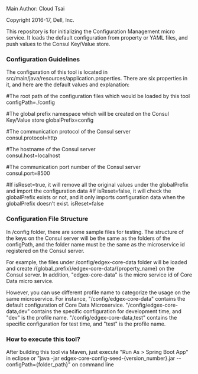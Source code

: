 Main Author:  Cloud Tsai

Copyright 2016-17, Dell, Inc.

This repository is for initializing the Configuration Management micro service.
It loads the default configuration from property or YAML files, and push values to the Consul Key/Value store.


### Configuration Guidelines ###

The configuration of this tool is located in src/main/java/resources/application.properties.
There are six properties in it, and here are the default values and explanation:

\#The root path of the configuration files which would be loaded by this tool
configPath=./config

\#The global prefix namespace which will be created on the Consul Key/Value store
globalPrefix=config

\#The communication protocol of the Consul server   
consul.protocol=http

\#The hostname of the Consul server  
consul.host=localhost

\#The communication port number of the Consul server  
consul.port=8500

\#If isReset=true, it will remove all the original values under the globalPrefix and import the configuration data
\#If isReset=false, it will check the globalPrefix exists or not, and it only imports configuration data when the globalPrefix doesn't exist. 
isReset=false

### Configuration File Structure ###

In /config folder, there are some sample files for testing.
The structure of the keys on the Consul server will be the same as the folders of the configPath, and the folder name must be the same as the microservice id  registered on the Consul server.

For example, the files under /config/edgex-core-data folder will be loaded and create /{global_prefix}/edgex-core-data/{property_name} on the Consul server.
In addition, "edgex-core-data" is the micro service id of Core Data micro service.

However, you can use different profile name to categorize the usage on the same microservice. For instance,
"/config/edgex-core-data" contains the default configuration of Core Data Microservice.
"/config/edgex-core-data,dev" contains the specific configuration for development time, and "dev" is the profile name.
"/config/edgex-core-data,test" contains the specific configuration for test time, and "test" is the profile name.

### How to execute this tool? ###

After building this tool via Maven, just execute "Run As > Spring Boot App" in eclipse or "java -jar edgex-core-config-seed-{version_number}.jar  --configPath={folder_path}" on command line